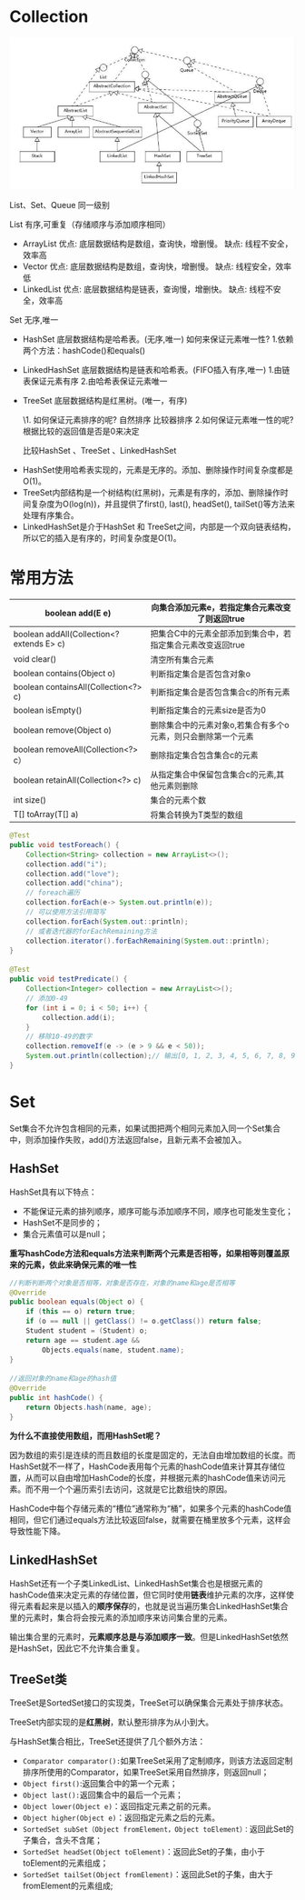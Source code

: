 # Collection

![image-20210109201913696](Collection.assets/image-20210109201913696.png)

List、Set、Queue 同一级别

 List 有序,可重复（存储顺序与添加顺序相同）

- ArrayList
  优点: 底层数据结构是数组，查询快，增删慢。
  缺点: 线程不安全，效率高
- Vector
  优点: 底层数据结构是数组，查询快，增删慢。
  缺点: 线程安全，效率低
- LinkedList
  优点: 底层数据结构是链表，查询慢，增删快。
  缺点: 线程不安全，效率高

Set 无序,唯一

- HashSet
  底层数据结构是哈希表。(无序,唯一)
  如何来保证元素唯一性?
  1.依赖两个方法：hashCode()和equals()
  
- LinkedHashSet
  底层数据结构是链表和哈希表。(FIFO插入有序,唯一)
  1.由链表保证元素有序
  2.由哈希表保证元素唯一
  
- TreeSet
  底层数据结构是红黑树。(唯一，有序)
  
  \1. 如何保证元素排序的呢?
  自然排序
  比较器排序
  2.如何保证元素唯一性的呢?
  根据比较的返回值是否是0来决定
  
  
  
  比较HashSet 、TreeSet 、LinkedHashSet

* HashSet使用哈希表实现的，元素是无序的。添加、删除操作时间复杂度都是O(1)。
* TreeSet内部结构是一个树结构(红黑树)，元素是有序的，添加、删除操作时间复杂度为O(log(n))，并且提供了first(), last(), headSet(), tailSet()等方法来处理有序集合。
* LinkedHashSet是介于HashSet 和 TreeSet之间，内部是一个双向链表结构，所以它的插入是有序的，时间复杂度是O(1)。

# 常用方法

| boolean add(E e)                          | 向集合添加元素e，若指定集合元素改变了则返回true              |
| ----------------------------------------- | ------------------------------------------------------------ |
| boolean addAll(Collection<? extends E> c) | 把集合C中的元素全部添加到集合中，若指定集合元素改变返回true  |
| void clear()                              | 清空所有集合元素                                             |
| boolean contains(Object o)                | 判断指定集合是否包含对象o                                    |
| boolean containsAll(Collection<?> c)      | 判断指定集合是否包含集合c的所有元素                          |
| boolean isEmpty()                         | 判断指定集合的元素size是否为0                                |
| boolean remove(Object o)                  | 删除集合中的元素对象o,若集合有多个o元素，则只会删除第一个元素 |
| boolean removeAll(Collection<?> c）       | 删除指定集合包含集合c的元素                                  |
| boolean retainAll(Collection<?> c)        | 从指定集合中保留包含集合c的元素,其他元素则删除               |
| int size()                                | 集合的元素个数                                               |
| T[] toArray(T[] a)                        | 将集合转换为T类型的数组                                      |

```java
@Test
public void testForeach() {
    Collection<String> collection = new ArrayList<>();
    collection.add("i");
    collection.add("love");
    collection.add("china");
    // foreach遍历
    collection.forEach(e-> System.out.println(e));
    // 可以使用方法引用简写
    collection.forEach(System.out::println);
    // 或者迭代器的forEachRemaining方法
    collection.iterator().forEachRemaining(System.out::println);
}

@Test
public void testPredicate() {
    Collection<Integer> collection = new ArrayList<>();
    // 添加0-49
    for (int i = 0; i < 50; i++) {
        collection.add(i);
    }
    // 移除10-49的数字
    collection.removeIf(e -> (e > 9 && e < 50));
    System.out.println(collection);// 输出[0, 1, 2, 3, 4, 5, 6, 7, 8, 9]
}

```

# Set

Set集合不允许包含相同的元素，如果试图把两个相同元素加入同一个Set集合中，则添加操作失败，add()方法返回false，且新元素不会被加入。

## HashSet

HashSet具有以下特点：

- 不能保证元素的排列顺序，顺序可能与添加顺序不同，顺序也可能发生变化；
- HashSet不是同步的；
- 集合元素值可以是null；

**重写hashCode方法和equals方法来判断两个元素是否相等，如果相等则覆盖原来的元素，依此来确保元素的唯一性**

```java
//判断判断两个对象是否相等，对象是否存在，对象的name和age是否相等
@Override
public boolean equals(Object o) {
    if (this == o) return true;
    if (o == null || getClass() != o.getClass()) return false;
    Student student = (Student) o;
    return age == student.age &&
        Objects.equals(name, student.name);
}

//返回对象的name和age的hash值
@Override
public int hashCode() {
    return Objects.hash(name, age);
}
```



**为什么不直接使用数组，而用HashSet呢？**

因为数组的索引是连续的而且数组的长度是固定的，无法自由增加数组的长度。而HashSet就不一样了，HashCode表用每个元素的hashCode值来计算其存储位置，从而可以自由增加HashCode的长度，并根据元素的hashCode值来访问元素。而不用一个个遍历索引去访问，这就是它比数组快的原因。

HashCode中每个存储元素的“槽位”通常称为“桶”，如果多个元素的hashCode值相同，但它们通过equals方法比较返回false，就需要在桶里放多个元素，这样会导致性能下降。

## LinkedHashSet

HashSet还有一个子类LinkedList、LinkedHashSet集合也是根据元素的hashCode值来决定元素的存储位置，但它同时使用**链表**维护元素的次序，这样使得元素看起来是以插入的**顺序保存**的，也就是说当遍历集合LinkedHashSet集合里的元素时，集合将会按元素的添加顺序来访问集合里的元素。

输出集合里的元素时，**元素顺序总是与添加顺序一致**。但是LinkedHashSet依然是HashSet，因此它不允许集合重复。

## TreeSet类

TreeSet是SortedSet接口的实现类，TreeSet可以确保集合元素处于排序状态。

TreeSet内部实现的是**红黑树**，默认整形排序为从小到大。

与HashSet集合相比，TreeSet还提供了几个额外方法：

- `Comparator comparator():`如果TreeSet采用了定制顺序，则该方法返回定制排序所使用的Comparator，如果TreeSet采用自然排序，则返回null；
- `Object first()`:返回集合中的第一个元素；
- `Object last():`返回集合中的最后一个元素；
- `Object lower(Object e)`：返回指定元素之前的元素。
- `Object higher(Object e)`：返回指定元素之后的元素。
- `SortedSet subSet（Object fromElement，Object toElement）：`返回此Set的子集合，含头不含尾；
- `SortedSet headSet(Object toElement)`：返回此Set的子集，由小于toElement的元素组成；
- `SortedSet tailSet(Object fromElement)`：返回此Set的子集，由大于fromElement的元素组成;

